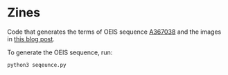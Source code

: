 # Zines

Code that generates the terms of OEIS sequence [A367038](https://oeis.org/A367038)
and the images in [this blog post](https://mscroggs.co.uk/blog/106).

To generate the OEIS sequence, run:

```bash
python3 seqeunce.py
```
